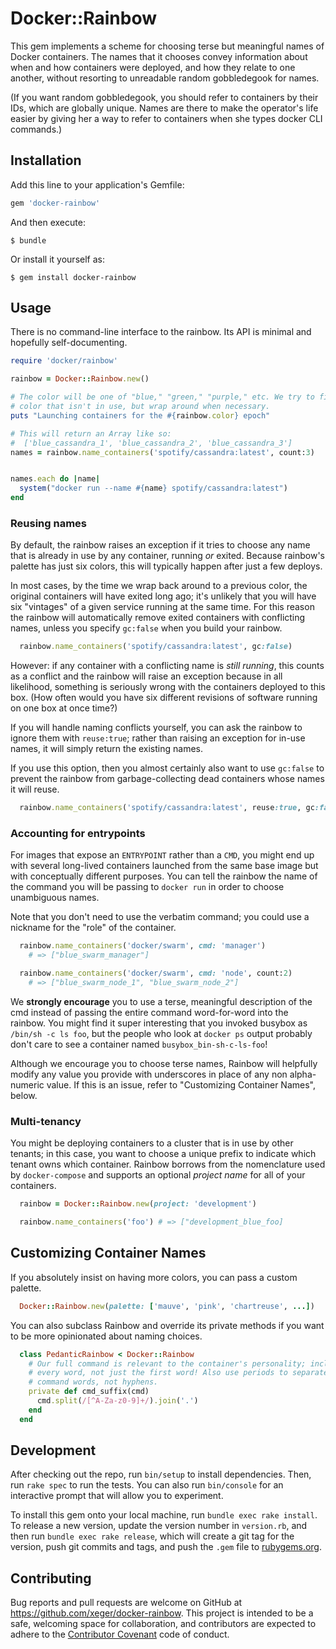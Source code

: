 # Docker::Rainbow

This gem implements a scheme for choosing terse but meaningful names of Docker
containers. The names that it chooses convey information about when and how
containers were deployed, and how they relate to one another, without resorting
to unreadable random gobbledegook for names.

(If you want random gobbledegook, you should refer to containers by their IDs,
which are globally unique. Names are there to make the operator's life easier
by giving her a way to refer to containers when she types docker CLI commands.)

## Installation

Add this line to your application's Gemfile:

```ruby
gem 'docker-rainbow'
```

And then execute:

    $ bundle

Or install it yourself as:

    $ gem install docker-rainbow

## Usage

There is no command-line interface to the rainbow. Its API is minimal and
hopefully self-documenting.

```ruby
require 'docker/rainbow'

rainbow = Docker::Rainbow.new()

# The color will be one of "blue," "green," "purple," etc. We try to find a
# color that isn't in use, but wrap around when necessary.
puts "Launching containers for the #{rainbow.color} epoch"

# This will return an Array like so:
#  ['blue_cassandra_1', 'blue_cassandra_2', 'blue_cassandra_3']
names = rainbow.name_containers('spotify/cassandra:latest', count:3)


names.each do |name|
  system("docker run --name #{name} spotify/cassandra:latest")
end
```

### Reusing names

By default, the rainbow raises an exception if it tries to choose any name
that is already in use by any container, running _or_ exited. Because rainbow's
palette has just six colors, this will typically happen after just a few
deploys.

In most cases, by the time we wrap back around to a previous color, the original
containers will have exited long ago; it's unlikely that you will have six
"vintages" of a given service running at the same time. For this reason the
rainbow will automatically remove exited containers with conflicting names,
unless you specify `gc:false` when you build your rainbow.

```ruby
  rainbow.name_containers('spotify/cassandra:latest', gc:false)
```

However: if any container with a conflicting name is *still running*, this
counts as a conflict and the rainbow will raise an exception because in all
likelihood, something is seriously wrong with the containers deployed to this
box. (How often would you have six different revisions of software running
on one box at once time?)

If you will handle naming conflicts yourself, you can ask the rainbow to ignore
them with `reuse:true`; rather than raising an exception for in-use names, it
will simply return the existing names.

If you use this option, then you almost certainly also want to use `gc:false`
to prevent the rainbow from garbage-collecting dead containers whose names it
will reuse.

```ruby
  rainbow.name_containers('spotify/cassandra:latest', reuse:true, gc:false)
```

### Accounting for entrypoints

For images that expose an `ENTRYPOINT` rather than a `CMD`, you might end up
with several long-lived containers launched from the same base image but with
conceptually different purposes. You can tell the rainbow the name of the
command you will be passing to `docker run` in order to choose unambiguous
names.

Note that you don't need to use the verbatim command; you could use a nickname
for the "role" of the container.

```ruby
  rainbow.name_containers('docker/swarm', cmd: 'manager')
    # => ["blue_swarm_manager"]

  rainbow.name_containers('docker/swarm', cmd: 'node', count:2)
    # => ["blue_swarm_node_1", "blue_swarm_node_2"]
```

We **strongly encourage** you to use a terse, meaningful description of the
cmd instead of passing the entire command word-for-word into the rainbow. You
might find it super interesting that you invoked busybox as `/bin/sh -c ls foo`,
but the people who look at `docker ps` output probably don't care to see a
container named `busybox_bin-sh-c-ls-foo`!

Although we encourage you to choose terse names, Rainbow will helpfully modify
any value you provide with underscores in place of any non alpha-numeric value.
If this is an issue, refer to "Customizing Container Names", below.

### Multi-tenancy

You might be deploying containers to a cluster that is in use by other tenants;
in this case, you want to choose a unique prefix to indicate which tenant owns
which container. Rainbow borrows from the nomenclature used by `docker-compose`
and supports an optional *project name* for all of your containers.

```ruby
  rainbow = Docker::Rainbow.new(project: 'development')

  rainbow.name_containers('foo') # => ["development_blue_foo]
```

## Customizing Container Names

If you absolutely insist on having more colors, you can pass a custom
palette.

```ruby
  Docker::Rainbow.new(palette: ['mauve', 'pink', 'chartreuse', ...])
```

You can also subclass Rainbow and override its private methods if you want
to be more opinionated about naming choices.

```ruby
  class PedanticRainbow < Docker::Rainbow
    # Our full command is relevant to the container's personality; include
    # every word, not just the first word! Also use periods to separate
    # command words, not hyphens.
    private def cmd_suffix(cmd)
      cmd.split(/[^A-Za-z0-9]+/).join('.')
    end
  end
```

## Development

After checking out the repo, run `bin/setup` to install dependencies. Then, run `rake spec` to run the tests. You can also run `bin/console` for an interactive prompt that will allow you to experiment.

To install this gem onto your local machine, run `bundle exec rake install`. To release a new version, update the version number in `version.rb`, and then run `bundle exec rake release`, which will create a git tag for the version, push git commits and tags, and push the `.gem` file to [rubygems.org](https://rubygems.org).

## Contributing

Bug reports and pull requests are welcome on GitHub at https://github.com/xeger/docker-rainbow. This project is intended to be a safe, welcoming space for collaboration, and contributors are expected to adhere to the [Contributor Covenant](contributor-covenant.org) code of conduct.

